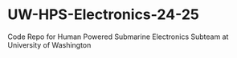 # UW-HPS-Electronics-24-25
Code Repo for Human Powered Submarine Electronics Subteam at University of Washington
